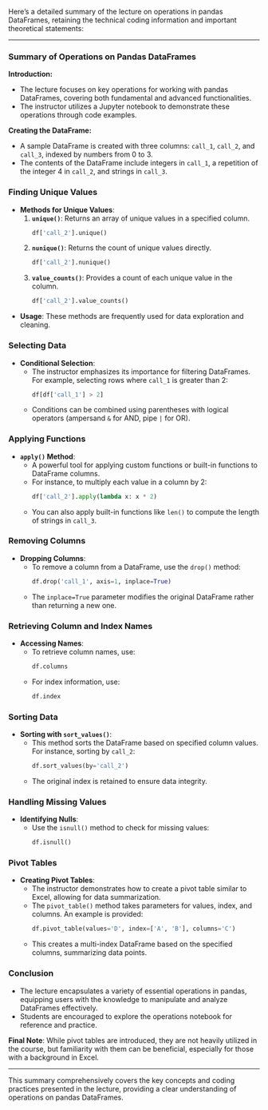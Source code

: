 Here’s a detailed summary of the lecture on operations in pandas DataFrames, retaining the technical coding information and important theoretical statements:

---

### Summary of Operations on Pandas DataFrames

**Introduction:**
- The lecture focuses on key operations for working with pandas DataFrames, covering both fundamental and advanced functionalities.
- The instructor utilizes a Jupyter notebook to demonstrate these operations through code examples.

**Creating the DataFrame:**
- A sample DataFrame is created with three columns: `call_1`, `call_2`, and `call_3`, indexed by numbers from 0 to 3. 
- The contents of the DataFrame include integers in `call_1`, a repetition of the integer 4 in `call_2`, and strings in `call_3`.

### Finding Unique Values
- **Methods for Unique Values**: 
  1. **`unique()`**: Returns an array of unique values in a specified column.
     ```python
     df['call_2'].unique()
     ```
  2. **`nunique()`**: Returns the count of unique values directly.
     ```python
     df['call_2'].nunique()
     ```
  3. **`value_counts()`**: Provides a count of each unique value in the column.
     ```python
     df['call_2'].value_counts()
     ```
- **Usage**: These methods are frequently used for data exploration and cleaning.

### Selecting Data
- **Conditional Selection**: 
  - The instructor emphasizes its importance for filtering DataFrames. For example, selecting rows where `call_1` is greater than 2:
    ```python
    df[df['call_1'] > 2]
    ```
  - Conditions can be combined using parentheses with logical operators (ampersand `&` for AND, pipe `|` for OR).

### Applying Functions
- **`apply()` Method**: 
  - A powerful tool for applying custom functions or built-in functions to DataFrame columns.
  - For instance, to multiply each value in a column by 2:
    ```python
    df['call_2'].apply(lambda x: x * 2)
    ```
  - You can also apply built-in functions like `len()` to compute the length of strings in `call_3`.

### Removing Columns
- **Dropping Columns**:
  - To remove a column from a DataFrame, use the `drop()` method:
    ```python
    df.drop('call_1', axis=1, inplace=True)
    ```
  - The `inplace=True` parameter modifies the original DataFrame rather than returning a new one.

### Retrieving Column and Index Names
- **Accessing Names**: 
  - To retrieve column names, use:
    ```python
    df.columns
    ```
  - For index information, use:
    ```python
    df.index
    ```

### Sorting Data
- **Sorting with `sort_values()`**: 
  - This method sorts the DataFrame based on specified column values. For instance, sorting by `call_2`:
    ```python
    df.sort_values(by='call_2')
    ```
  - The original index is retained to ensure data integrity.

### Handling Missing Values
- **Identifying Nulls**:
  - Use the `isnull()` method to check for missing values:
    ```python
    df.isnull()
    ```

### Pivot Tables
- **Creating Pivot Tables**:
  - The instructor demonstrates how to create a pivot table similar to Excel, allowing for data summarization.
  - The `pivot_table()` method takes parameters for values, index, and columns. An example is provided:
    ```python
    df.pivot_table(values='D', index=['A', 'B'], columns='C')
    ```
  - This creates a multi-index DataFrame based on the specified columns, summarizing data points.

### Conclusion
- The lecture encapsulates a variety of essential operations in pandas, equipping users with the knowledge to manipulate and analyze DataFrames effectively.
- Students are encouraged to explore the operations notebook for reference and practice.

**Final Note**: While pivot tables are introduced, they are not heavily utilized in the course, but familiarity with them can be beneficial, especially for those with a background in Excel.

--- 

This summary comprehensively covers the key concepts and coding practices presented in the lecture, providing a clear understanding of operations on pandas DataFrames.